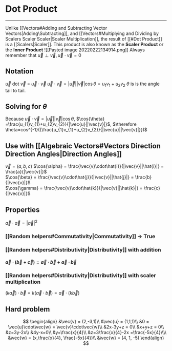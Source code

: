 # Dot Product
---
Unlike [[Vectors#Adding and Subtracting Vector Vectors|Adding\Subtracting]], and [[Vectors#Multiplying and Dividing by Scalers Scaler Scaler|Scaler Multiplication]], the result of [[#Dot Product]] is a [[Scalers|Scaler]].
This product is also known as the **Scaler Product** or the **Inner Product**
![[Pasted image 20220222134914.png]]
Always remember that $\vec{u}\perp\vec{v}, \vec{u}\cdot\vec{v} = 0$ 
## Notation
$\vec{u}$ dot $\vec{v}$ = $\vec{u}\cdot\vec{v}$ 
$\vec{u}\cdot\vec{v} = |\vec{u}||\vec{v}|\cos{\theta} = u_{1}v_{1}+u_{2}v_{2}$ 
$\theta$ is is the angle tail to tail.
## Solving for $\theta$
Because $\vec{u}\cdot\vec{v} = |\vec{u}||\vec{v}|\cos{\theta}$, $\cos{\theta} =\frac{u_{1}v_{1}+u_{2}v_{2}}{|\vec{u}||\vec{v}|}$, $\therefore \theta=cos^{-1}({\frac{u_{1}v_{1}+u_{2}v_{2}}{|\vec{u}||\vec{v}|}})$

## Use with [[Algebraic Vectors#Vectors Direction Direction Angles|Direction Angles]]
$\vec{v} = (a, b, c)$
$\cos{\alpha} = \frac{\vec{v}\cdot\hat{i}}{|\vec{v}||\hat{i}|} = \frac{a}{|\vec{v}|}$  
$\cos{\beta} = \frac{\vec{v}\cdot\hat{j}}{|\vec{v}||\hat{j}|} = \frac{b}{|\vec{v}|}$  
$\cos{\gamma} = \frac{\vec{v}\cdot\hat{k}}{|\vec{v}||\hat{k}|} = \frac{c}{|\vec{v}|}$  
## Properties
$\vec{a}\cdot\vec{a} = |\vec{a}|^2$ 
### [[Random helpers#Commutativity|Commutativity]] -> True
### [[Random helpers#Distributivity|Distributivity]] with addition
#### $\vec{a}\cdot(\vec{b}+\vec{c})=\vec{a}\cdot\vec{b}+\vec{a}\cdot\vec{b}$ 
### [[Random helpers#Distributivity|Distributivity]] with scaler multiplication
$(k\vec{a})\cdot\vec{b}=k(\vec{a}\cdot\vec{b})=\vec{a}\cdot(k\vec{b})$

## Hard problem
$$
\begin{align}
&\vec{v} = (2,-3,1)\\
&\vec{u} = (1,1,1)\\
&0 = \vec{u}\cdot\vec{w} = \vec{v}\cdot\vec{w}\\
&2x-3y+z = 0\\
&x+y+z = 0\\
&z=3y-2x\\
&4y-x=0\\
&y=\frac{x}{4}\\
&z=3\frac{x}{4}-2x =\frac{-5x}{4}\\\\
&\vec{w} = (x,\frac{x}{4}, \frac{-5x}{4})\\
&\vec{w} = (4, 1, -5)
\end{align}
$$